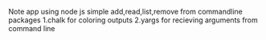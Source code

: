 Note app using node js
simple add,read,list,remove from commandline
packages
1.chalk for coloring outputs
2.yargs for recieving arguments from command line
